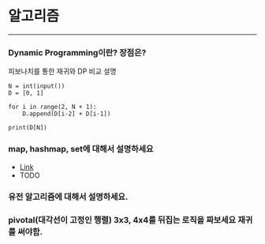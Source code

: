 # 알고리즘

-------

### Dynamic Programming이란? 장점은?

 피보나치를 통한 재귀와 DP 비교 설명

```
N = int(input())
D = [0, 1]

for i in range(2, N + 1):
    D.append(D[i-2] + D[i-1])

print(D[N])
```

### map, hashmap, set에 대해서 설명하세요

- [Link](https://gompangs.tistory.com/entry/HashMap-%EC%97%90-%EB%8C%80%ED%95%98%EC%97%AC?category=537219)
- TODO


### 유전 알고리즘에 대해서 설명하세요.


### pivotal(대각선이 고정인 행렬) 3x3, 4x4를 뒤집는 로직을 짜보세요 재귀를 써야함.


